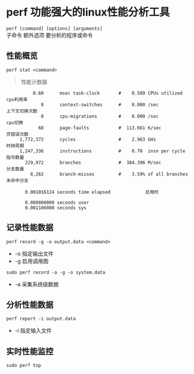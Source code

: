 #	perf 功能强大的linux性能分析工具
  
`perf [command] [options] [arguments]`  
子命令   额外选项   要分析的程序或命令

##	性能概览
`perf stat <command>`
>	性能计数器
```
		  0.60 		msec task-clock       #    0.589 CPUs utilized 		cpu利用率
             0      context-switches      #    0.000 /sec				上下文切换次数
             0      cpu-migrations        #    0.000 /sec				cpu切换
            68      page-faults           #  113.661 K/sec				页错误次数
     1,772,372      cycles                #    2.963 GHz				时钟周期
     1,247,336      instructions          #    0.70  insn per cycle		指令数量
       229,972      branches              #  384.396 M/sec				分支数量
         8,262      branch-misses         #    3.59% of all branches	未命中分支

       0.001016124 seconds time elapsed				总用时

       0.000000000 seconds user
       0.001106000 seconds sys
```

##	记录性能数据
`perf record -g -o output.data <command>`
+	-o			指定输出文件 
+	-g			启用调用图  

`sudo perf record -a -g -o system.data`
+	-a 			采集系统级数据  
  

##	分析性能数据
`perf report -i output.data`
+	-i			指定输入文件

##	实时性能监控
`sudo perf top`
